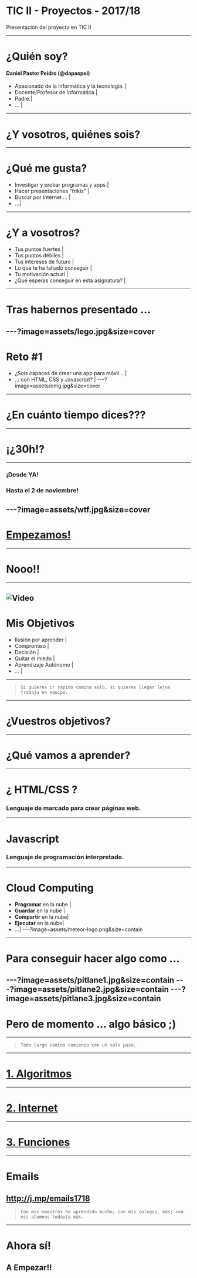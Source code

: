 # TIC II - Proyectos - 2017/18

Presentación del proyecto en TIC II

---
# ¿Quién soy?
#### Daniel Pastor Peidro (@dapaspei)

- Apasionado de la informática y la tecnología. |
- Docente/Profesor de Informática.|
- Padre.|
- … |
---
# ¿Y vosotros, quiénes sois?
---
# ¿Qué me gusta?

- Investigar y probar programas y apps |
- Hacer presentaciones “frikis” |
- Buscar por Internet ... |
- ...|
---
# ¿Y a vosotros?
- Tus puntos fuertes |
- Tus puntos débiles |
- Tus intereses de futuro |
- Lo que te ha faltado conseguir |
- Tu motivación actual |  
- ¿Qué esperas conseguir en esta asignatura? |
--- 
# Tras habernos presentado ...
---?image=assets/lego.jpg&size=cover
---
# Reto #1
- ¿Sois capaces de crear una app para móvil... |
- ... con HTML, CSS y Javascript? |
---?image=assets/omg.jpg&size=cover
---
# ¿En cuánto tiempo dices???
---
# ¡¿30h!?
---
### ¡Desde YA!
### Hasta el 2 de noviembre!
---?image=assets/wtf.jpg&size=cover
---
# <a href="http://hackertyper.net" target=“_blank”>Empezamos!</a>
---
# Nooo!!
---
![Video](https://www.youtube.com/embed/b2UyFJ_GMZc)
---
# Mis Objetivos
- Ilusión por aprender |
- Compromiso |
- Decisión |
- Quitar el miedo |
- Aprendizaje Autónomo |
- ... |
---
> `Si quieres ir rápido camina solo, si quieres llegar lejos trabaja en equipo.`
---
# ¿Vuestros objetivos?
---
# ¿Qué vamos a aprender?
---
# ¿ HTML/CSS ?
### Lenguaje de marcado para crear páginas web.
---
# Javascript
### Lenguaje de programación interpretado.
---
# Cloud Computing
- **Programar** en la nube |
- **Guardar** en la nube |
- **Compartir** en la nube|
- **Ejecutar** en la nube|
- ...|
---?image=assets/meteor-logo.png&size=contain
---
# Para conseguir hacer algo como ...
---?image=assets/pitlane1.jpg&size=contain
---?image=assets/pitlane2.jpg&size=contain
---?image=assets/pitlane3.jpg&size=contain
---
# Pero de momento ... algo básico ;)
---
> `Todo largo camino comienza con un solo paso.`
---
# [1. Algoritmos](https://docs.google.com/document/d/1xLLFB1-Sk1U88kGL_gQNx-VYNG5K0n9kAbD2U8aVLQc/edit?usp=sharing)
---
# [2. Internet](https://docs.google.com/document/d/1ALrIq_SQNWTcab12Tvn0886p0V83InW2xMOp7iI_UA0/edit)
---
# [3. Funciones](https://docs.google.com/document/d/1rgkc4493GIdcFcbylb60NrXUzPc-7Y4oSHYe0j_vals/edit)
---
# Emails
http://j.mp/emails1718
---
> `Con mis maestros he aprendido mucho; con mis colegas, más; con mis alumnos todavía más.`
---
# Ahora sí!
## A Empezar!!
